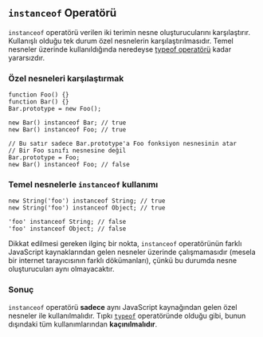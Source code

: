 ## `instanceof` Operatörü

`instanceof` operatörü verilen iki terimin nesne oluşturucularını karşılaştırır.
Kullanışlı olduğu tek durum özel nesnelerin karşılaştırılmasıdır. Temel nesneler
üzerinde kullanıldığında neredeyse [typeof operatörü](#types.typeof) kadar
yararsızdır.

### Özel nesneleri karşılaştırmak

    function Foo() {}
    function Bar() {}
    Bar.prototype = new Foo();

    new Bar() instanceof Bar; // true
    new Bar() instanceof Foo; // true

    // Bu satır sadece Bar.prototype'a Foo fonksiyon nesnesinin atar
    // Bir Foo sınıfı nesnesine değil
    Bar.prototype = Foo;
    new Bar() instanceof Foo; // false

### Temel nesnelerle `instanceof` kullanımı

    new String('foo') instanceof String; // true
    new String('foo') instanceof Object; // true

    'foo' instanceof String; // false
    'foo' instanceof Object; // false

Dikkat edilmesi gereken ilginç bir nokta, `instanceof` operatörünün farklı
JavaScript kaynaklarından gelen nesneler üzerinde çalışmamasıdır (mesela bir
internet tarayıcısının farklı dökümanları), çünkü bu durumda nesne
oluşturucuları aynı olmayacaktır.

### Sonuç

`instanceof` operatörü **sadece** aynı JavaScript kaynağından gelen özel 
nesneler ile kullanılmalıdır. Tıpkı [`typeof`](#types.typeof) operatöründe
olduğu gibi, bunun dışındaki tüm kullanımlarından **kaçınılmalıdır**.

